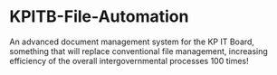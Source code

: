 # KPITB-File-Automation
An advanced document management system for the KP IT Board, something that will replace conventional file management, increasing efficiency of the overall intergovernmental processes 100 times!
